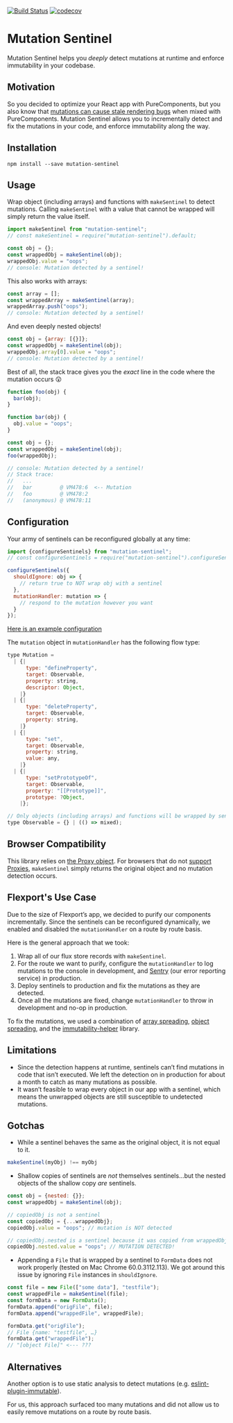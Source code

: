 [![Build Status](https://travis-ci.org/flexport/mutation-sentinel.svg?branch=master)](https://travis-ci.org/flexport/mutation-sentinel)
[![codecov](https://codecov.io/gh/flexport/mutation-sentinel/branch/master/graph/badge.svg)](https://codecov.io/gh/flexport/mutation-sentinel)

# Mutation Sentinel

Mutation Sentinel helps you *deeply* detect mutations at runtime and enforce immutability in your codebase.

## Motivation

So you decided to optimize your React app with PureComponents, but you also know that [mutations can cause stale rendering bugs](https://flexport.engineering/optimizing-react-rendering-part-1-9634469dca02) when mixed with PureComponents. Mutation Sentinel allows you to incrementally detect and fix the mutations in your code, and enforce immutability along the way.

## Installation

```
npm install --save mutation-sentinel
```

## Usage

Wrap object (including arrays) and functions with `makeSentinel` to detect mutations. Calling `makeSentinel` with a value that cannot be wrapped will simply return the value itself.

```js
import makeSentinel from "mutation-sentinel";
// const makeSentinel = require("mutation-sentinel").default;

const obj = {};
const wrappedObj = makeSentinel(obj);
wrappedObj.value = "oops";
// console: Mutation detected by a sentinel!
```

This also works with arrays:

```js
const array = [];
const wrappedArray = makeSentinel(array);
wrappedArray.push("oops");
// console: Mutation detected by a sentinel!
```

And even deeply nested objects!

```js
const obj = {array: [{}]};
const wrappedObj = makeSentinel(obj);
wrappedObj.array[0].value = "oops";
// console: Mutation detected by a sentinel!
```

Best of all, the stack trace gives you the *exact* line in the code where the mutation occurs :astonished:

```js
function foo(obj) {
  bar(obj);
}

function bar(obj) {
  obj.value = "oops";
}

const obj = {};
const wrappedObj = makeSentinel(obj);
foo(wrappedObj);

// console: Mutation detected by a sentinel!
// Stack trace:
//   ...
//   bar         @ VM478:6  <-- Mutation
//   foo         @ VM478:2
//   (anonymous) @ VM478:11
```

## Configuration

Your army of sentinels can be reconfigured globally at any time:

```js
import {configureSentinels} from "mutation-sentinel";
// const configureSentinels = require("mutation-sentinel").configureSentinels;

configureSentinels({
  shouldIgnore: obj => {
    // return true to NOT wrap obj with a sentinel
  },
  mutationHandler: mutation => {
    // respond to the mutation however you want
  }
});
```

[Here is an example configuration](https://gist.github.com/dounan/207cc05e47a97e22494739fcb42e2c3c)

The `mutation` object in `mutationHandler` has the following flow type:

```js
type Mutation =
  | {|
      type: "defineProperty",
      target: Observable,
      property: string,
      descriptor: Object,
    |}
  | {|
      type: "deleteProperty",
      target: Observable,
      property: string,
    |}
  | {|
      type: "set",
      target: Observable,
      property: string,
      value: any,
    |}
  | {|
      type: "setPrototypeOf",
      target: Observable,
      property: "[[Prototype]]",
      prototype: ?Object,
    |};

// Only objects (including arrays) and functions will be wrapped by sentinels.
type Observable = {} | (() => mixed);
```

## Browser Compatibility

This library relies on [the Proxy object](https://developer.mozilla.org/en-US/docs/Web/JavaScript/Reference/Global_Objects/Proxy). For browsers that do not [support Proxies](http://caniuse.com/#feat=proxy), `makeSentinel` simply returns the original object and no mutation detection occurs.

## Flexport's Use Case

Due to the size of Flexport’s app, we decided to purify our components incrementally. Since the sentinels can be reconfigured dynamically, we enabled and disabled the `mutationHandler` on a route by route basis.

Here is the general approach that we took:
1. Wrap all of our flux store records with `makeSentinel`.
2. For the route we want to purify, configure the `mutationHandler` to log mutations to the console in development, and [Sentry](https://sentry.io) (our error reporting service) in production.
3. Deploy sentinels to production and fix the mutations as they are detected.
4. Once all the mutations are fixed, change `mutationHandler` to throw in development and no-op in production.

To fix the mutations, we used a combination of [array spreading](https://developer.mozilla.org/en-US/docs/Web/JavaScript/Reference/Operators/Spread_operator), [object spreading](https://github.com/tc39/proposal-object-rest-spread), and the [immutability-helper](https://github.com/kolodny/immutability-helper) library.

## Limitations

- Since the detection happens at runtime, sentinels can’t find mutations in code that isn’t executed. We left the detection on in production for about a month to catch as many mutations as possible.
- It wasn’t feasible to wrap every object in our app with a sentinel, which means the unwrapped objects are still susceptible to undetected mutations.

## Gotchas

- While a sentinel behaves the same as the original object, it is not equal to it.

```js
makeSentinel(myObj) !== myObj
```

- Shallow copies of sentinels are *not* themselves sentinels…but the nested objects of the shallow copy *are* sentinels.

```js
const obj = {nested: {}};
const wrappedObj = makeSentinel(obj);

// copiedObj is not a sentinel
const copiedObj = {...wrappedObj};
copiedObj.value = "oops"; // mutation is NOT detected

// copiedObj.nested is a sentinel because it was copied from wrappedObj
copiedObj.nested.value = "oops"; // MUTATION DETECTED!
```

- Appending a `File` that is wrapped by a sentinel to `FormData` does not work properly (tested on Mac Chrome 60.0.3112.113). We got around this issue by ignoring `File` instances in `shouldIgnore`.

```js
const file = new File(["some data"], "testfile");
const wrappedFile = makeSentinel(file);
const formData = new FormData();
formData.append("origFile", file);
formData.append("wrappedFile", wrappedFile);

formData.get("origFile");
// File {name: "testfile", …}
formData.get("wrappedFile");
// "[object File]" <--- ???
```

## Alternatives

Another option is to use static analysis to detect mutations (e.g. [eslint-plugin-immutable](https://github.com/jhusain/eslint-plugin-immutable)).

For us, this approach surfaced too many mutations and did not allow us to easily remove mutations on a route by route basis.
